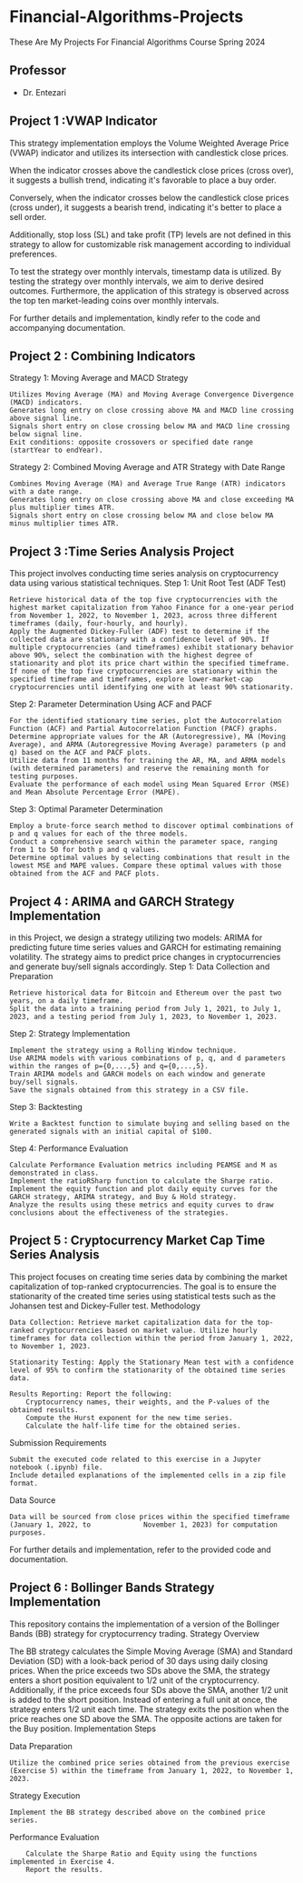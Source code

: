 # Financial-Algorithms-Projects
These Are My Projects For Financial Algorithms Course Spring 2024
## Professor
- Dr. Entezari
## Project 1 :VWAP Indicator
This strategy implementation employs the Volume Weighted Average Price (VWAP) indicator and utilizes its intersection with candlestick close prices.

When the indicator crosses above the candlestick close prices (cross over), it suggests a bullish trend, indicating it's favorable to place a buy order.

Conversely, when the indicator crosses below the candlestick close prices (cross under), it suggests a bearish trend, indicating it's better to place a sell order.

Additionally, stop loss (SL) and take profit (TP) levels are not defined in this strategy to allow for customizable risk management according to individual preferences.

To test the strategy over monthly intervals, timestamp data is utilized. By testing the strategy over monthly intervals, we aim to derive desired outcomes. Furthermore, the application of this strategy is observed across the top ten market-leading coins over monthly intervals.

For further details and implementation, kindly refer to the code and accompanying documentation.

## Project 2 : Combining Indicators
Strategy 1: Moving Average and MACD Strategy

    Utilizes Moving Average (MA) and Moving Average Convergence Divergence (MACD) indicators.
    Generates long entry on close crossing above MA and MACD line crossing above signal line.
    Signals short entry on close crossing below MA and MACD line crossing below signal line.
    Exit conditions: opposite crossovers or specified date range (startYear to endYear).

Strategy 2: Combined Moving Average and ATR Strategy with Date Range

    Combines Moving Average (MA) and Average True Range (ATR) indicators with a date range.
    Generates long entry on close crossing above MA and close exceeding MA plus multiplier times ATR.
    Signals short entry on close crossing below MA and close below MA minus multiplier times ATR.

## Project 3 :Time Series Analysis Project
This project involves conducting time series analysis on cryptocurrency data using various statistical techniques.
Step 1: Unit Root Test (ADF Test)

    Retrieve historical data of the top five cryptocurrencies with the highest market capitalization from Yahoo Finance for a one-year period from November 1, 2022, to November 1, 2023, across three different timeframes (daily, four-hourly, and hourly).
    Apply the Augmented Dickey-Fuller (ADF) test to determine if the collected data are stationary with a confidence level of 90%. If multiple cryptocurrencies (and timeframes) exhibit stationary behavior above 90%, select the combination with the highest degree of stationarity and plot its price chart within the specified timeframe. If none of the top five cryptocurrencies are stationary within the specified timeframe and timeframes, explore lower-market-cap cryptocurrencies until identifying one with at least 90% stationarity.

Step 2: Parameter Determination Using ACF and PACF

    For the identified stationary time series, plot the Autocorrelation Function (ACF) and Partial Autocorrelation Function (PACF) graphs.
    Determine appropriate values for the AR (Autoregressive), MA (Moving Average), and ARMA (Autoregressive Moving Average) parameters (p and q) based on the ACF and PACF plots.
    Utilize data from 11 months for training the AR, MA, and ARMA models (with determined parameters) and reserve the remaining month for testing purposes.
    Evaluate the performance of each model using Mean Squared Error (MSE) and Mean Absolute Percentage Error (MAPE).

Step 3: Optimal Parameter Determination

    Employ a brute-force search method to discover optimal combinations of p and q values for each of the three models.
    Conduct a comprehensive search within the parameter space, ranging from 1 to 50 for both p and q values.
    Determine optimal values by selecting combinations that result in the lowest MSE and MAPE values. Compare these optimal values with those obtained from the ACF and PACF plots.

## Project 4 : ARIMA and GARCH Strategy Implementation

in this Project, we design a strategy utilizing two models: ARIMA for predicting future time series values and GARCH for estimating remaining volatility. The strategy aims to predict price changes in cryptocurrencies and generate buy/sell signals accordingly.
Step 1: Data Collection and Preparation

    Retrieve historical data for Bitcoin and Ethereum over the past two years, on a daily timeframe.
    Split the data into a training period from July 1, 2021, to July 1, 2023, and a testing period from July 1, 2023, to November 1, 2023.

Step 2: Strategy Implementation

    Implement the strategy using a Rolling Window technique.
    Use ARIMA models with various combinations of p, q, and d parameters within the ranges of p={0,...,5} and q={0,...,5}.
    Train ARIMA models and GARCH models on each window and generate buy/sell signals.
    Save the signals obtained from this strategy in a CSV file.

Step 3: Backtesting

    Write a Backtest function to simulate buying and selling based on the generated signals with an initial capital of $100.

Step 4: Performance Evaluation

    Calculate Performance Evaluation metrics including PEAMSE and M as demonstrated in class.
    Implement the ratioRSharp function to calculate the Sharpe ratio.
    Implement the equity function and plot daily equity curves for the GARCH strategy, ARIMA strategy, and Buy & Hold strategy.
    Analyze the results using these metrics and equity curves to draw conclusions about the effectiveness of the strategies.

## Project 5 : Cryptocurrency Market Cap Time Series Analysis
This project focuses on creating time series data by combining the market capitalization of top-ranked cryptocurrencies. The goal is to ensure the stationarity of the created time series using statistical tests such as the Johansen test and Dickey-Fuller test.
Methodology

    Data Collection: Retrieve market capitalization data for the top-ranked cryptocurrencies based on market value. Utilize hourly timeframes for data collection within the period from January 1, 2022, to November 1, 2023.

    Stationarity Testing: Apply the Stationary Mean test with a confidence level of 95% to confirm the stationarity of the obtained time series data.

    Results Reporting: Report the following:
        Cryptocurrency names, their weights, and the P-values of the obtained results.
        Compute the Hurst exponent for the new time series.
        Calculate the half-life time for the obtained series.

Submission Requirements

    Submit the executed code related to this exercise in a Jupyter notebook (.ipynb) file.
    Include detailed explanations of the implemented cells in a zip file format.

Data Source

    Data will be sourced from close prices within the specified timeframe (January 1, 2022, to             November 1, 2023) for computation purposes.

For further details and implementation, refer to the provided code and documentation.


## Project 6 : Bollinger Bands Strategy Implementation
This repository contains the implementation of a version of the Bollinger Bands (BB) strategy for cryptocurrency trading.
Strategy Overview

The BB strategy calculates the Simple Moving Average (SMA) and Standard Deviation (SD) with a look-back period of 30 days using daily closing prices. When the price exceeds two SDs above the SMA, the strategy enters a short position equivalent to 1/2 unit of the cryptocurrency. Additionally, if the price exceeds four SDs above the SMA, another 1/2 unit is added to the short position. Instead of entering a full unit at once, the strategy enters 1/2 unit each time. The strategy exits the position when the price reaches one SD above the SMA. The opposite actions are taken for the Buy position.
Implementation Steps

Data Preparation

    Utilize the combined price series obtained from the previous exercise (Exercise 5) within the timeframe from January 1, 2022, to November 1, 2023.

Strategy Execution

    Implement the BB strategy described above on the combined price series.

Performance Evaluation
    
        Calculate the Sharpe Ratio and Equity using the functions implemented in Exercise 4.
        Report the results.
